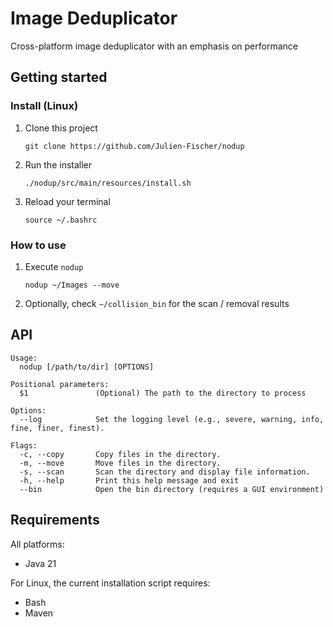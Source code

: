 # Image Deduplicator

Cross-platform image deduplicator with an emphasis on performance


## Getting started

### Install (Linux)
 
  1. Clone this project

     `git clone https://github.com/Julien-Fischer/nodup`

  2. Run the installer

     `./nodup/src/main/resources/install.sh`

  3. Reload your terminal

     `source ~/.bashrc`

### How to use

  1. Execute `nodup`

     `nodup ~/Images --move`

  2. Optionally, check `~/collision_bin` for the scan / removal results


## API

```
Usage:
  nodup [/path/to/dir] [OPTIONS]

Positional parameters:
  $1               (Optional) The path to the directory to process  

Options:
  --log            Set the logging level (e.g., severe, warning, info, fine, finer, finest).

Flags:
  -c, --copy       Copy files in the directory.
  -m, --move       Move files in the directory.
  -s, --scan       Scan the directory and display file information.
  -h, --help       Print this help message and exit
  --bin            Open the bin directory (requires a GUI environment)
```


## Requirements

  All platforms:

  - Java 21

  For Linux, the current installation script requires:

  - Bash
  - Maven

